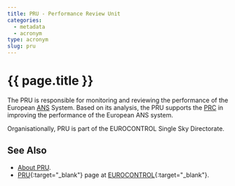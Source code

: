 ```yaml
---
title: PRU - Performance Review Unit
categories:
  - metadata
  - acronym
type: acronym
slug: pru
---
```

# {{ page.title }}

The PRU is responsible for monitoring and reviewing the performance of the
European [ANS][ans] System.
Based on its analysis, the PRU supports the [PRC][prc] in improving the
performance of the European ANS system.

Organisationally, PRU is part of the EUROCONTROL Single Sky Directorate.

## See Also

* [About PRU][pru].
* [PRU][pruECTRL]{:target="_blank"} page at [EUROCONTROL][ectrl]{:target="_blank"}.

[pruECTRL]: <http://www.eurocontrol.int/articles/about-european-ans-performance-review> "PRU - EUROCONTROL"
[ectrl]: <https://www.eurocontrol.int/> "EUROCONTROL"
[pru]: <{{ "/about/" | prepend: site.baseurl | prepend: site.url }}> "Air Traffic Control"
[prc]: <{{ "/references/acronym/prc.html" | prepend: site.baseurl | prepend: site.url }}> "PRC"
[ans]: <{{ "/references/acronym/ans.html" | prepend: site.baseurl | prepend: site.url }}> "PRC"

